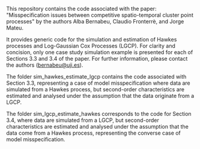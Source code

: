 This repository contains the code associated with the paper:
"Misspecification issues between competitive spatio-temporal cluster point processes"
by the authors Alba Bernabeu, Claudio Fronterrè, and Jorge Mateu.

It provides generic code for the simulation and estimation of Hawkes processes and Log-Gaussian Cox Processes (LGCP).
For clarity and concision, only one case study simulation example is presented for each of Sections 3.3 and 3.4 of the paper.
For further information, please contact the authors (bernabeu@uji.es).

The folder sim_hawkes_estimate_lgcp contains the code associated with Section 3.3, representing a case of model misspecification where data are simulated from a Hawkes process, but second-order characteristics are estimated and analysed under the assumption that the data originate from a LGCP.

The folder sim_lgcp_estimate_hawkes corresponds to the code for Section 3.4, where data are simulated from a LGCP, but second-order characteristics are estimated and analysed under the assumption that the data come from a Hawkes process, representing the converse case of model misspecification.
